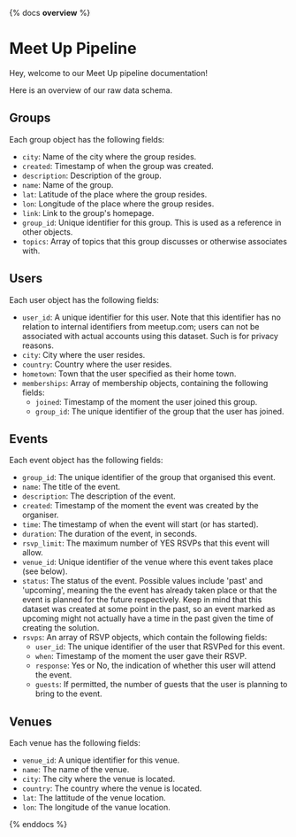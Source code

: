 {% docs __overview__ %}
# Meet Up Pipeline
Hey, welcome to our Meet Up pipeline documentation!

Here is an overview of our raw data schema.

## Groups

Each group object has the following fields:

- `city`: Name of the city where the group resides.
- `created`: Timestamp of when the group was created.
- `description`: Description of the group.
- `name`: Name of the group.
- `lat`: Latitude of the place where the group resides.
- `lon`: Longitude of the place where the group resides.
- `link`: Link to the group's homepage.
- `group_id`: Unique identifier for this group. This is used as a reference in other objects.
- `topics`: Array of topics that this group discusses or otherwise associates with.

## Users

Each user object has the following fields:

- `user_id`: A unique identifier for this user.
Note that this identifier has no relation to internal identifiers from meetup.com; users can not be associated with actual accounts using this dataset.
Such is for privacy reasons.
- `city`: City where the user resides.
- `country`: Country where the user resides.
- `hometown`: Town that the user specified as their home town.
- `memberships`: Array of membership objects, containing the following fields:
    - `joined`: Timestamp of the moment the user joined this group.
    - `group_id`: The unique identifier of the group that the user has joined.

## Events

Each event object has the following fields:

- `group_id`: The unique identifier of the group that organised this event.
- `name`: The title of the event.
- `description`: The description of the event.
- `created`: Timestamp of the moment the event was created by the organiser.
- `time`: The timestamp of when the event will start (or has started).
- `duration`: The duration of the event, in seconds.
- `rsvp_limit`: The maximum number of YES RSVPs that this event will allow.
- `venue_id`: Unique identifier of the venue where this event takes place (see below).
- `status`: The status of the event. Possible values include 'past' and 'upcoming', meaning the the event has already taken place or that the event is planned for the future respectively.
Keep in mind that this dataset was created at some point in the past, so an event marked as upcoming might not actually have a time in the past given the time of creating the solution.
- `rsvps`: An array of RSVP objects, which contain the following fields:
    - `user_id`: The unique identifier of the user that RSVPed for this event.
    - `when`: Timestamp of the moment the user gave their RSVP.
    - `response`: Yes or No, the indication of whether this user will attend the event.
    - `guests`: If permitted, the number of guests that the user is planning to bring to the event.

## Venues

Each venue has the following fields:

- `venue_id`: A unique identifier for this venue.
- `name`: The name of the venue.
- `city`: The city where the venue is located.
- `country`: The country where the venue is located.
- `lat`: The lattitude of the venue location.
- `lon`: The longitude of the vanue location.

{% enddocs %}